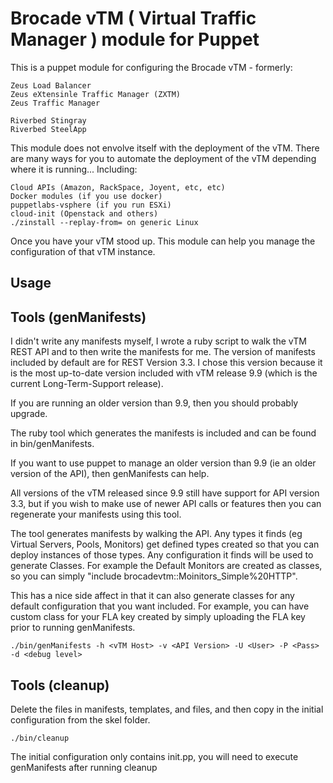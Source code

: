 # Brocade vTM ( Virtual Traffic Manager ) module for Puppet

This is a puppet module for configuring the Brocade vTM - formerly:
	
	Zeus Load Balancer
	Zeus eXtensinle Traffic Manager (ZXTM)
	Zeus Traffic Manager

	Riverbed Stingray
	Riverbed SteelApp

This module does not envolve itself with the deployment of the vTM. 
There are many ways for you to automate the deployment of the
vTM depending where it is running... Including:

	Cloud APIs (Amazon, RackSpace, Joyent, etc, etc)
	Docker modules (if you use docker)
	puppetlabs-vsphere (if you run ESXi)
	cloud-init (Openstack and others)
	./zinstall --replay-from= on generic Linux

Once you have your vTM stood up. This module can help you manage the
configuration of that vTM instance.

## Usage

## Tools (genManifests)

I didn't write any manifests myself, I wrote a ruby script to walk 
the vTM REST API and to then write the manifests for me. The version 
of manifests included by default are for REST Version 3.3. I chose this
version because it is the most up-to-date version included with vTM 
release 9.9 (which is the current Long-Term-Support release).

If you are running an older version than 9.9, then you should probably 
upgrade. 

The ruby tool which generates the manifests is included and can be 
found in bin/genManifests.

If you want to use puppet to manage an older version than 9.9 (ie an
older version of the API), then genManifests can help.

All versions of the vTM released since 9.9 still have support for API
version 3.3, but if you wish to make use of newer API calls or features
then you can regenerate your manifests using this tool.

The tool generates manifests by walking the API. Any types it finds (eg 
Virtual Servers, Pools, Monitors) get defined types created so that you
can deploy instances of those types. Any configuration it finds will be
used to generate Classes. For example the Default Monitors are created as
classes, so you can simply "include brocadevtm::Moinitors_Simple%20HTTP".

This has a nice side affect in that it can also generate classes for any
default configuration that you want included. For example, you can have 
custom class for your FLA key created by simply uploading the FLA key
prior to running genManifests.

	./bin/genManifests -h <vTM Host> -v <API Version> -U <User> -P <Pass> -d <debug level>

## Tools (cleanup)

Delete the files in manifests, templates, and files, and then copy in the
initial configuration from the skel folder.

	./bin/cleanup

The initial configuration only contains init.pp, you will need to execute
genManifests after running cleanup

